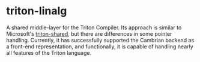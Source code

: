 # triton-linalg

A shared middle-layer for the Triton Compiler. Its approach is similar to
Microsoft's [triton-shared](https://github.com/microsoft/triton-shared.git),
but there are differences in some pointer handling.
Currently, it has successfully supported the Cambrian backend as a front-end representation,
and functionally, it is capable of handling nearly all features of the Triton language.
